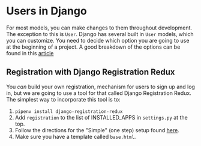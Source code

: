 # Users in Django

For most models, you can make changes to them throughout development. The exception to this is `User`. Django has several built in `User` 
models, which you can customize. You need to decide which option you are going to use at the beginning of a project. A good breakdown of
the options can be found in this [article](https://simpleisbetterthancomplex.com/tutorial/2016/07/22/how-to-extend-django-user-model.html)

## Registration with Django Registration Redux

You *can* build your own registration, mechanism for users to sign up and log in, but we are going to use a tool for that called Django
Registration Redux. The simplest way to incorporate this tool is to:
1. `pipenv install django-registration-redux`
2. Add `registration` to the list of INSTALLED_APPS in `settings.py` at the top.
3. Follow the directions for the "Simple" (one step) setup found [here](https://django-registration-redux.readthedocs.io/en/latest/simple-backend.html).
4. Make sure you have a template called `base.html`.

